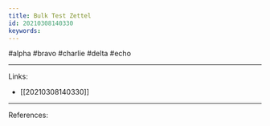 ```yaml
---
title: Bulk Test Zettel
id: 20210308140330
keywords:
---
```

#alpha #bravo #charlie #delta #echo

---
Links:

- [[20210308140330]]

---
References:
